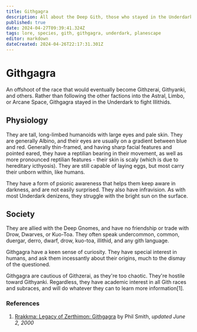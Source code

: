 ```yaml
---
title: Githgagra
description: All about the Deep Gith, those who stayed in the Underdark
published: true
date: 2024-04-27T09:39:41.324Z
tags: lore, species, gith, githgagra, underdark, planescape
editor: markdown
dateCreated: 2024-04-26T22:17:31.301Z
---
```


# Githgagra
An offshoot of the race that would eventually become Githzerai, Githyanki, and others. Rather than following the other factions into the Astral, Limbo, or Arcane Space, Githgagra stayed in the Underdark to fight Illithids.

## Physiology
They are tall, long-limbed humanoids with large eyes and pale skin. They are generally Albino, and their eyes are usually on a gradient between blue and red. Generally thin-framed, and having sharp facial features and pointed eared, they have a reptilian bearing in their movement, as well as more pronounced reptilian features - their skin is scaly (which is due to hereditary icthyosis). They are still capable of laying eggs, but most carry their unborn within, like humans.

They have a form of psionic awareness that helps them keep aware in darkness, and are not easily surprised. They also have infravision. As with most Underdark denizens, they struggle with the bright sun on the surface.

## Society
They are allied with the Deep Gnomes, and have no friendship or trade with Drow, Dwarves, or Kuo-Toa. They often speak undercommon, common, duergar, derro, dwarf, drow, kuo-toa, illithid, and any gith language.

Githgagra have a keen sense of curiosity. They have special interest in humans, and ask them incessantly about their origins, much to the dismay of the questioned.

Githgagra are cautious of Githzerai, as they're too chaotic. They're hostile toward Githyanki. Regardless, they have academic interest in all Gith races and subraces, and will do whatever they can to learn more information[1].

### References

1. [Rrakkma: Legacy of Zerthimon: Githgagra](https://web.archive.org/web/20040325152644/http://www.planewalker.com/loz/mi_githgagra.shtml) by Phil Smith, *updated June 2, 2000*